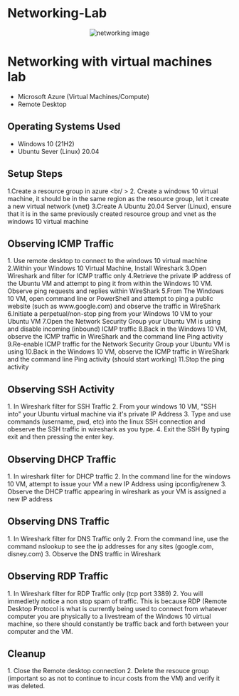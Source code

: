 # Networking-Lab
<p align="center">
<img src="https://i.imgur.com/UOlLgAX.png" alt="networking image"/>
</p>

<h1>Networking with virtual machines lab</h1>

- Microsoft Azure (Virtual Machines/Compute)
- Remote Desktop

<h2>Operating Systems Used </h2>

- Windows 10</b> (21H2)
- Ubuntu Sever (Linux) 20.04

<h2>Setup Steps</h2>

1.Create a resource group in azure
<br/ >
2. Create a windows 10 virtual machine, it should be in the same region as the resource group, let it create a new virtual network (vnet)
3.Create A Ubuntu 20.04 Server (Linux), ensure that it is in the same previously created resource group and vnet as the windows 10 virtual machine

<h2>Observing ICMP Traffic</h2>
1. Use remote desktop to connect to the windows 10 virtual machine
2.Within your Windows 10 Virtual Machine, Install Wireshark
3.Open Wireshark and filter for ICMP traffic only
4.Retrieve the private IP address of the Ubuntu VM and attempt to ping it from within the Windows 10 VM. Observe ping requests and replies within WireShark
5.From The Windows 10 VM, open command line or PowerShell and attempt to ping a public website (such as www.google.com) and observe the traffic in WireShark
6.Initiate a perpetual/non-stop ping from your Windows 10 VM to your Ubuntu VM
7.Open the Network Security Group your Ubuntu VM is using and disable incoming (inbound) ICMP traffic
8.Back in the Windows 10 VM, observe the ICMP traffic in WireShark and the command line Ping activity
9.Re-enable ICMP traffic for the Network Security Group your Ubuntu VM is using
10.Back in the Windows 10 VM, observe the ICMP traffic in WireShark and the command line Ping activity (should start working)
11.Stop the ping activity

<h2>Observing SSH Activity</h2>
1. In Wireshark filter for SSH Traffic
2. From your windows 10 VM, "SSH into" your Ubuntu virtual machine via it's private IP Address
3. Type and use commands (username, pwd, etc) into the linux SSH connection and obeserve the SSH traffic in wireshark as you type.
4. Exit the SSH By typing exit and then pressing the enter key.


<h2>Observing DHCP Traffic</h2>
1. In wireshark filter for DHCP traffic
2. In the command line for the windows 10 VM, attempt to issue your VM a new IP Address using ipconfig/renew
3. Observe the DHCP traffic appearing in wireshark as your VM is assigned a new IP address

<h2>Observing DNS Traffic</h2>
1. In Wireshark filter for DNS Traffic only
2. From the command line, use the command nslookup to see the ip addresses for any sites (google.com, disney.com)
3. Observe the DNS traffic in Wireshark

<h2>Observing RDP Traffic</h2>
1. In Wireshark filter for RDP Traffic only (tcp port 3389)
2. You will immedietly notice a non stop spam of traffic. This is because RDP (Remote Desktop Protocol is what is currently being used to connect from whatever computer you are physically to a livestream of the Windows 10 virtual machine, so there should constantly be traffic back and forth between your computer and the VM.


<h2>Cleanup</h2>
1. Close the Remote desktop connection
2. Delete the resouce group (important so as not to continue to incur costs from the VM) and verify it was deleted.


